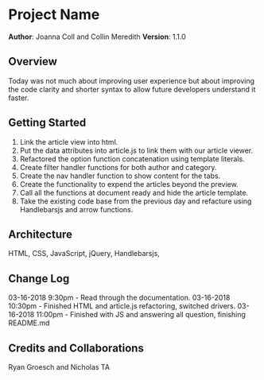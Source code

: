 # Project Name

**Author**: Joanna Coll and Collin Meredith
**Version**: 1.1.0 

## Overview
Today was not much about improving user experience but about improving the code clarity and shorter syntax to allow future developers understand it faster. 

## Getting Started
1. Link the article view into html.
2. Put the data attributes into article.js to link them with our article viewer.
3. Refactored the option function concatenation using template literals.
4. Create filter handler functions for both author and category.
5. Create the nav handler function to show content for the tabs.
6. Create the functionality to expend the articles beyond the preview.
7. Call all the functions at document ready and hide the article template.
8. Take the existing code base from the previous day and refacture using Handlebarsjs and arrow functions.

## Architecture
HTML, CSS, JavaScript, jQuery, Handlebarsjs,

## Change Log

03-16-2018 9:30pm - Read through the documentation.
03-16-2018 10:30pm - Finished HTML and article.js refactoring, switched drivers.
03-16-2018 11:00pm - Finished with JS and answering all question, finishing README.md

## Credits and Collaborations
Ryan Groesch and Nicholas TA
